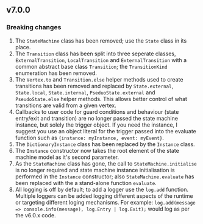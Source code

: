 ## v7.0.0
### Breaking changes
1. The ```StateMachine``` class has been removed; use the ```State``` class in its place.
2. The ```Transition``` class has been split into three seperate classes, ```ExternalTransition```, ```LocalTransition``` and ```ExternalTransition``` with a common abstract base class ```Transition```; the ```TransitionKind``` enumeration has been removed.
3. The ```Vertex.to``` and ```Transition.else``` helper methods used to create transitions has been removed and replaced by ```State.external```, ```State.local```, ```State.internal```, ```PseduoState.external``` and ```PseudoState.else``` helper methods. This allows better control of what transitions are valid from a given vertex.
4. Callbacks to user code for guard conditions and behaviour (state entry/exit and transition) are no longer passed the state machine instance, but solely the trigger object. If you need the instance, I suggest you use an object literal for the trigger passed into the evaluate function such as ```{instance: myInstance, event: myEvent}```.
5. The ```DictionaryInstance``` class has been replaced by the ```Instance``` class.
6. The ```Instance``` constructor now takes the root element of the state machine model as it's second parameter.
7. As the ```StateMachine``` class has gone, the call to ```StateMachine.initialise``` is no longer required and state machine instance initialisation is performed in the ```Instance``` constructor; also ```StateMachine.evaluate``` has been replaced with the a stand-alone function ```evaluate```.
8. All logging is off by default; to add a logger use the ```log.add``` function. Multiple loggers can be added logging different aspects of the runtime or targeting different loging mechanisms. For example: ```log.add(message => console.info(message), log.Entry | log.Exit);``` would log as per the v6.0.x code.
 
